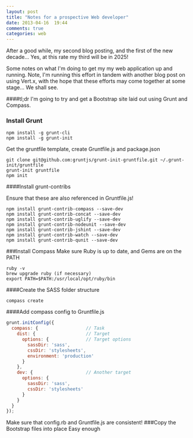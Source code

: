 ```yaml
---
layout: post
title: "Notes for a prospective Web developer"
date: 2013-04-16  19:44
comments: true
categories: web
---
```

After a good while, my second blog posting, and the first of the new decade... Yes, at this rate my third will be in 2025!

Some notes on what I'm doing to get my my web application up and running.  Note, I'm running this effort in tandem with another blog post on using Vert.x, with the hope that these efforts may come together at some stage... We shall see.

####tl;dr I'm going to try and get a Bootstrap site laid out using Grunt and Compass.

### Install Grunt
```
npm install -g grunt-cli
npm install -g grunt-init
```
Get the gruntfile template, create Gruntfile.js and package.json
```
git clone git@github.com:gruntjs/grunt-init-gruntfile.git ~/.grunt-init/gruntfile
grunt-init gruntfile
npm init 
```
####Install grunt-contribs

Ensure that these are also referenced in Gruntfile.js!
```
npm install grunt-contrib-compass --save-dev
npm install grunt-contrib-concat --save-dev
npm install grunt-contrib-uglify --save-dev
npm install grunt-contrib-nodeunit --save-dev
npm install grunt-contrib-jshint --save-dev
npm install grunt-contrib-watch --save-dev
npm install grunt-contrib-qunit --save-dev
```

###Install Compass
Make sure Ruby is up to date, and Gems are on the PATH
```
ruby -v
brew upgrade ruby (if necessary)
export PATH=$PATH:/usr/local/opt/ruby/bin
```
####Create the SASS folder structure
```
compass create
```
####Add compass config to Gruntfile.js
``` javascript
grunt.initConfig({
  compass: {                  // Task
    dist: {                   // Target
      options: {              // Target options
        sassDir: 'sass',
        cssDir: 'stylesheets',
        environment: 'production'
      }
    },
    dev: {                    // Another target
      options: {
        sassDir: 'sass',
        cssDir: 'stylesheets'
      }
    }
  }
});
```
Make sure that config.rb and Gruntfile.js are consistent!
###Copy the Bootstrap files into place
Easy enough